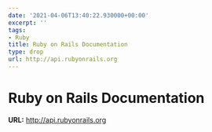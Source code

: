 ```yaml
---
date: '2021-04-06T13:40:22.930000+00:00'
excerpt: ''
tags:
- Ruby
title: Ruby on Rails Documentation
type: drop
url: http://api.rubyonrails.org
---
```


# Ruby on Rails Documentation

**URL:** http://api.rubyonrails.org
